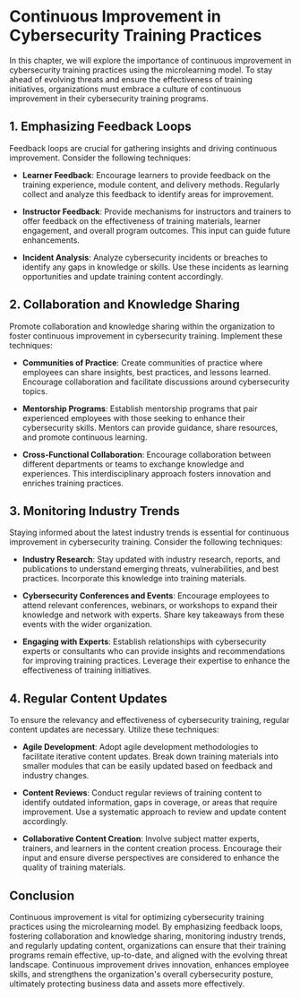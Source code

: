 Continuous Improvement in Cybersecurity Training Practices
===================================================================

In this chapter, we will explore the importance of continuous improvement in cybersecurity training practices using the microlearning model. To stay ahead of evolving threats and ensure the effectiveness of training initiatives, organizations must embrace a culture of continuous improvement in their cybersecurity training programs.

**1. Emphasizing Feedback Loops**
---------------------------------

Feedback loops are crucial for gathering insights and driving continuous improvement. Consider the following techniques:

* **Learner Feedback**: Encourage learners to provide feedback on the training experience, module content, and delivery methods. Regularly collect and analyze this feedback to identify areas for improvement.

* **Instructor Feedback**: Provide mechanisms for instructors and trainers to offer feedback on the effectiveness of training materials, learner engagement, and overall program outcomes. This input can guide future enhancements.

* **Incident Analysis**: Analyze cybersecurity incidents or breaches to identify any gaps in knowledge or skills. Use these incidents as learning opportunities and update training content accordingly.

**2. Collaboration and Knowledge Sharing**
------------------------------------------

Promote collaboration and knowledge sharing within the organization to foster continuous improvement in cybersecurity training. Implement these techniques:

* **Communities of Practice**: Create communities of practice where employees can share insights, best practices, and lessons learned. Encourage collaboration and facilitate discussions around cybersecurity topics.

* **Mentorship Programs**: Establish mentorship programs that pair experienced employees with those seeking to enhance their cybersecurity skills. Mentors can provide guidance, share resources, and promote continuous learning.

* **Cross-Functional Collaboration**: Encourage collaboration between different departments or teams to exchange knowledge and experiences. This interdisciplinary approach fosters innovation and enriches training practices.

**3. Monitoring Industry Trends**
---------------------------------

Staying informed about the latest industry trends is essential for continuous improvement in cybersecurity training. Consider the following techniques:

* **Industry Research**: Stay updated with industry research, reports, and publications to understand emerging threats, vulnerabilities, and best practices. Incorporate this knowledge into training materials.

* **Cybersecurity Conferences and Events**: Encourage employees to attend relevant conferences, webinars, or workshops to expand their knowledge and network with experts. Share key takeaways from these events with the wider organization.

* **Engaging with Experts**: Establish relationships with cybersecurity experts or consultants who can provide insights and recommendations for improving training practices. Leverage their expertise to enhance the effectiveness of training initiatives.

**4. Regular Content Updates**
------------------------------

To ensure the relevancy and effectiveness of cybersecurity training, regular content updates are necessary. Utilize these techniques:

* **Agile Development**: Adopt agile development methodologies to facilitate iterative content updates. Break down training materials into smaller modules that can be easily updated based on feedback and industry changes.

* **Content Reviews**: Conduct regular reviews of training content to identify outdated information, gaps in coverage, or areas that require improvement. Use a systematic approach to review and update content accordingly.

* **Collaborative Content Creation**: Involve subject matter experts, trainers, and learners in the content creation process. Encourage their input and ensure diverse perspectives are considered to enhance the quality of training materials.

**Conclusion**
--------------

Continuous improvement is vital for optimizing cybersecurity training practices using the microlearning model. By emphasizing feedback loops, fostering collaboration and knowledge sharing, monitoring industry trends, and regularly updating content, organizations can ensure that their training programs remain effective, up-to-date, and aligned with the evolving threat landscape. Continuous improvement drives innovation, enhances employee skills, and strengthens the organization's overall cybersecurity posture, ultimately protecting business data and assets more effectively.
